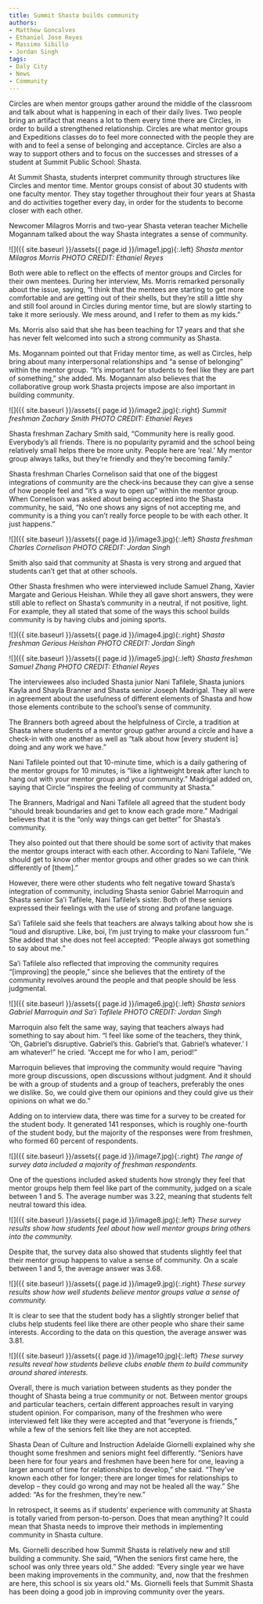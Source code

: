 ```yaml
---
title: Summit Shasta builds community
authors:
- Matthew Goncalves
- Ethaniel Jose Reyes
- Massimo Sibillo
- Jordan Singh
tags:
- Daly City
- News
- Community
---
```


Circles are when mentor groups gather around the middle of the classroom and talk about what is happening in each of their daily lives. Two people bring an artifact that means a lot to them every time there are Circles, in order to build a strengthened relationship. Circles are what mentor groups and Expeditions classes do to feel more connected with the people they are with and to feel a sense of belonging and acceptance. Circles are also a way to support others and to focus on the successes and stresses of a student at Summit Public School: Shasta. 

At Summit Shasta, students interpret community through structures like Circles and mentor time. Mentor groups consist of about 30 students with one faculty mentor. They stay together throughout their four years at Shasta and do activities together every day, in order for the students to become closer with each other.

Newcomer Milagros Morris and two-year Shasta veteran teacher Michelle Mogannam talked about the way Shasta integrates a sense of community.

![]({{ site.baseurl }}/assets{{ page.id }}/image1.jpg){:.left}
*Shasta mentor Milagros Morris PHOTO CREDIT: Ethaniel Reyes*

Both were able to reflect on the effects of mentor groups and Circles for their own mentees. During her interview, Ms. Morris remarked personally about the issue, saying, “I think that the mentees are starting to get more comfortable and are getting out of their shells, but they’re still a little shy and still fool around in Circles during mentor time, but are slowly starting to take it more seriously. We mess around, and I refer to them as my kids.”

Ms. Morris also said that she has been teaching for 17 years and that she has never felt welcomed into such a strong community as Shasta.

Ms. Mogannam pointed out that Friday mentor time, as well as Circles, help bring about many interpersonal relationships and “a sense of belonging” within the mentor group. “It’s important for students to feel like they are part of something,” she added. Ms. Mogannam also believes that the collaborative group work Shasta projects impose are also important in building community.

![]({{ site.baseurl }}/assets{{ page.id }}/image2.jpg){:.right}
*Summit freshman Zachary Smith PHOTO CREDIT: Ethaniel Reyes*

Shasta freshman Zachary Smith said, “Community here is really good. Everybody’s all friends. There is no popularity pyramid and the school being relatively small helps there be more unity. People here are ‘real.’ My mentor group always talks, but they’re friendly and they’re becoming family.”

Shasta freshman Charles Cornelison said that one of the biggest integrations of community are the check-ins because they can give a sense of how people feel and “it’s a way to open up” within the mentor group. When Cornelison was asked about being accepted into the Shasta community, he said, “No one shows any signs of not accepting me, and community is a thing you can’t really force people to be with each other. It just happens.” 

![]({{ site.baseurl }}/assets{{ page.id }}/image3.jpg){:.left}
*Shasta freshman Charles Cornelison PHOTO CREDIT: Jordan Singh*

Smith also said that community at Shasta is very strong and argued that students can’t get that at other schools.

Other Shasta freshmen who were interviewed include Samuel Zhang, Xavier Margate and Gerious Heishan. While they all gave short answers, they were still able to reflect on Shasta’s community in a neutral, if not positive, light. For example, they all stated that some of the ways this school builds community is by having clubs and joining sports.

![]({{ site.baseurl }}/assets{{ page.id }}/image4.jpg){:.right}
*Shasta freshman Gerious Heishan PHOTO CREDIT: Jordan Singh*

![]({{ site.baseurl }}/assets{{ page.id }}/image5.jpg){:.left}
*Shasta freshman Samuel Zhang PHOTO CREDIT: Ethaniel Reyes*

The interviewees also included Shasta junior Nani Tafilele, Shasta juniors Kayla and Shayla Branner and Shasta senior Joseph Madrigal. They all were in agreement about the usefulness of different elements of Shasta and how those elements contribute to the school’s sense of community. 

The Branners both agreed about the helpfulness of Circle, a tradition at Shasta where students of a mentor group gather around a circle and have a check-in with one another as well as “talk about how [every student is] doing and any work we have.”

Nani Tafilele pointed out that 10-minute time, which is a daily gathering of the mentor groups for 10 minutes, is “like a lightweight break after lunch to hang out with your mentor group and your community.” Madrigal added on, saying that Circle “inspires the feeling of community at Shasta.”

The Branners, Madrigal and Nani Tafilele all agreed that the student body “should break boundaries and get to know each grade more.” Madrigal believes that it is the “only way things can get better” for Shasta’s community.

They also pointed out that there should be some sort of activity that makes the mentor groups interact with each other. According to Nani Tafilele, “We should get to know other mentor groups and other grades so we can think differently of [them].”

However, there were other students who felt negative toward Shasta’s integration of community, including Shasta senior Gabriel Marroquin and Shasta senior Sa’i Tafilele, Nani Tafilele’s sister. Both of these seniors expressed their feelings with the use of strong and profane language.

Sa’i Tafilele said she feels that teachers are always talking about how she is “loud and disruptive. Like, boi, I’m just trying to make your classroom fun.” She added that she does not feel accepted: “People always got something to say about me.”

Sa’i Tafilele also reflected that improving the community requires “[improving] the people,” since she believes that the entirety of the community revolves around the people and that people should be less judgmental. 

![]({{ site.baseurl }}/assets{{ page.id }}/image6.jpg){:.left}
*Shasta seniors Gabriel Marroquin and Sa’i Tafilele PHOTO CREDIT: Jordan Singh*

Marroquin also felt the same way, saying that teachers always had something to say about him. “I feel like some of the teachers, they think, ‘Oh, Gabriel’s disruptive. Gabriel’s this. Gabriel’s that. Gabriel’s whatever.’ I am whatever!” he cried. “Accept me for who I am, period!” 

Marroquin believes that improving the community would require “having more group discussions, open discussions without judgment. And it should be with a group of students and a group of teachers, preferably the ones we dislike. So, we could give them our opinions and they could give us their opinions on what we do.”

Adding on to interview data, there was time for a survey to be created for the student body. It generated 141 responses, which is roughly one-fourth of the student body, but the majority of the responses were from freshmen, who formed 60 percent of respondents. 

![]({{ site.baseurl }}/assets{{ page.id }}/image7.jpg){:.right}
*The range of survey data included a majority of freshman respondents.*

One of the questions included asked students how strongly they feel that mentor groups help them feel like part of the community, judged on a scale between 1 and 5. The average number was 3.22, meaning that students felt neutral toward this idea.

![]({{ site.baseurl }}/assets{{ page.id }}/image8.jpg){:.left}
*These survey results show how students feel about how well mentor groups bring others into the community.*

Despite that, the survey data also showed that students slightly feel that their mentor group happens to value a sense of community. On a scale between 1 and 5, the average answer was 3.68.

![]({{ site.baseurl }}/assets{{ page.id }}/image9.jpg){:.right}
*These survey results show how well students believe mentor groups value a sense of community.*

It is clear to see that the student body has a slightly stronger belief that clubs help students feel like there are other people who share their same interests. According to the data on this question, the average answer was 3.81.

![]({{ site.baseurl }}/assets{{ page.id }}/image10.jpg){:.left}
*These survey results reveal how students believe clubs enable them to build community around shared interests.*

Overall, there is much variation between students as they ponder the thought of Shasta being a true community or not. Between mentor groups and particular teachers, certain different approaches result in varying student opinion. For comparison, many of the freshmen who were interviewed felt like they were accepted and that “everyone is friends,” while a few of the seniors felt like they are not accepted.

Shasta Dean of Culture and Instruction Adelaide Giornelli explained why she thought some freshmen and seniors might feel differently. “Seniors have been here for four years and freshmen have been here for one, leaving a larger amount of time for relationships to develop,” she said. “They’ve known each other for longer; there are longer times for relationships to develop – they could go wrong and may not be healed all the way.” She added: “As for the freshmen, they’re new.”

In retrospect, it seems as if students’ experience with community at Shasta is totally varied from person-to-person. Does that mean anything? It could mean that Shasta needs to improve their methods in implementing community in Shasta culture.

Ms. Giornelli described how Summit Shasta is relatively new and still building a community. She said, “When the seniors first came here, the school was only three years old.” She added: “Every single year we have been making improvements in the community, and, now that the freshmen are here, this school is six years old.” Ms. Giornelli feels that Summit Shasta has been doing a good job in improving community over the years.